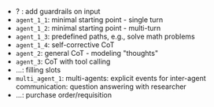 

- ? : add guardrails on input
- `agent_1_1`: minimal starting point - single turn
- `agent_1_2`: minimal starting point - multi-turn
- `agent_1_3`: predefined paths, e.g., solve math problems
- `agent_1_4`: self-corrective CoT
- `agent_2`: general CoT - modeling "thoughts"
- `agent_3`: CoT with tool calling
- ...: filling slots
- `multi_agent_1`: multi-agents: explicit events for inter-agent communication: question answering with researcher
- ...: purchase order/requisition
